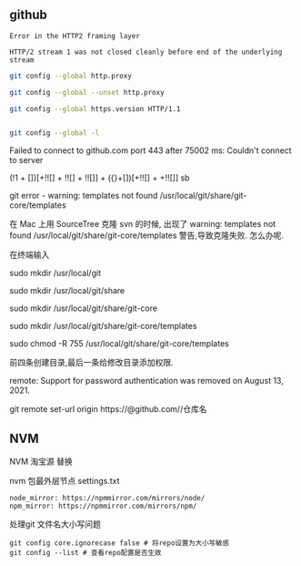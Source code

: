 ## github

`Error in the HTTP2 framing layer`


`HTTP/2 stream 1 was not closed cleanly before end of the underlying stream`


```bash
git config --global http.proxy

git config --global --unset http.proxy

git config --global https.version HTTP/1.1


git config --global -l
```

Failed to connect to github.com port 443 after 75002 ms: Couldn't connect to server



(!1 + [])[+!![] + !![] + !![]] + ({}+[])[+!![] + +!![]]
sb




git error - warning: templates not found /usr/local/git/share/git-core/templates

在 Mac 上用 SourceTree 克隆 svn 的时候, 出现了 warning: templates not found /usr/local/git/share/git-core/templates 警告,导致克隆失败. 怎么办呢.

在终端输入 

sudo mkdir /usr/local/git

sudo mkdir /usr/local/git/share

sudo mkdir /usr/local/git/share/git-core

sudo mkdir /usr/local/git/share/git-core/templates

sudo chmod -R 755 /usr/local/git/share/git-core/templates

前四条创建目录,最后一条给修改目录添加权限.



remote: Support for password authentication was removed on August 13, 2021.



git remote set-url origin https://<token>@github.com/<name>/仓库名



## NVM

NVM  淘宝源 替换

nvm 包最外层节点
settings.txt

```
node_mirror: https://npmmirror.com/mirrors/node/
npm_mirror: https://npmmirror.com/mirrors/npm/
```


处理git 文件名大小写问题

```
git config core.ignorecase false # 将repo设置为大小写敏感
git config --list # 查看repo配置是否生效
```